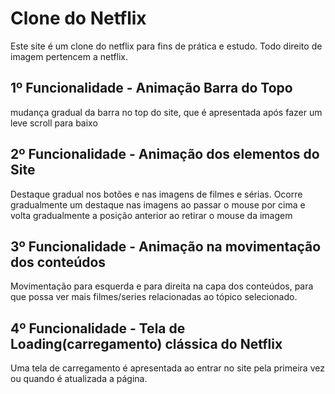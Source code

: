 # Clone do Netflix
Este site é um clone do netflix para fins de prática e estudo. Todo direito de imagem pertencem a netflix.

## 1º Funcionalidade - Animação Barra do Topo
mudança gradual da barra no top do site, que é apresentada após fazer um leve scroll para baixo


## 2º Funcionalidade - Animação dos elementos do Site
Destaque gradual nos botões e nas imagens de filmes e sérias. Ocorre gradualmente um destaque nas imagens ao passar o mouse por cima e volta gradualmente a posição anterior ao retirar o mouse da imagem


## 3º Funcionalidade - Animação na movimentação dos conteúdos
Movimentação para esquerda e para direita na capa dos conteúdos, para que possa ver mais filmes/series relacionadas ao tópico selecionado.


## 4º Funcionalidade - Tela de Loading(carregamento) clássica do Netflix
Uma tela de carregamento é apresentada ao entrar no site pela primeira vez ou quando é atualizada a página.